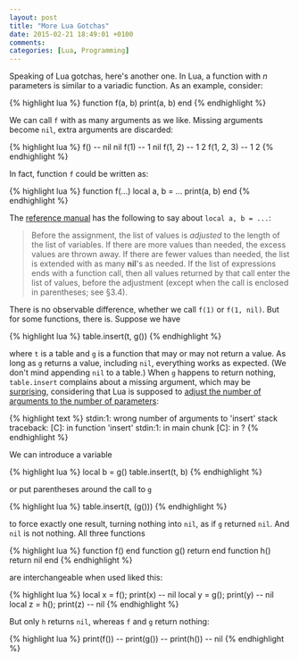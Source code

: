 ```yaml
---
layout: post
title: "More Lua Gotchas"
date: 2015-02-21 18:49:01 +0100
comments:
categories: [Lua, Programming]
---
```


Speaking of Lua gotchas, here's another one. In Lua, a function with *n*
parameters is similar to a variadic function. As an example, consider:

<!--more-->

{% highlight lua %}
function f(a, b)
	print(a, b)
end
{% endhighlight %}

We can call `f` with as many arguments as we like. Missing arguments become
`nil`, extra arguments are discarded:

{% highlight lua %}
f()        -- nil nil
f(1)       -- 1   nil
f(1, 2)    -- 1   2
f(1, 2, 3) -- 1   2
{% endhighlight %}

In fact, function `f` could be written as:

{% highlight lua %}
function f(...)
	local a, b = ...
	print(a, b)
end
{% endhighlight %}

The [reference manual][1] has the following to say about `local a, b = ...`:

<blockquote>Before the assignment, the list of values is <i>adjusted</i> to
the length of the list of variables. If there are more values than needed, the
excess values are thrown away. If there are fewer values than needed, the list
is extended with as many <b>nil</b>'s as needed. If the list of expressions
ends with a function call, then all values returned by that call enter the
list of values, before the adjustment (except when the call is enclosed in
parentheses; see §3.4).</blockquote>

There is no observable difference, whether we call `f(1)` or `f(1, nil)`. But
for some functions, there is. Suppose we have

{% highlight lua %}
table.insert(t, g())
{% endhighlight %}

where `t` is a table and `g` is a function that may or may not return a value.
As long as `g` returns a value, including `nil`, everything works as expected.
(We don't mind appending `nil` to a table.)  When `g` happens to return
nothing, `table.insert` complains about a missing argument, which may be
[surprising][2], considering that Lua is supposed to [adjust the number of
arguments to the number of parameters][3]:

{% highlight text %}
stdin:1: wrong number of arguments to 'insert'
stack traceback:
	[C]: in function 'insert'
	stdin:1: in main chunk
	[C]: in ?
{% endhighlight %}

We can introduce a variable

{% highlight lua %}
local b = g()
table.insert(t, b)
{% endhighlight %}

or put parentheses around the call to `g`

{% highlight lua %}
table.insert(t, (g()))
{% endhighlight %}

to force exactly one result, turning nothing into `nil`, as if `g` returned
`nil`. And `nil` is not nothing. All three functions

{% highlight lua %}
function f() end
function g() return end
function h() return nil end
{% endhighlight %}

are interchangeable when used liked this:

{% highlight lua %}
local x = f(); print(x) -- nil
local y = g(); print(y) -- nil
local z = h(); print(z) -- nil
{% endhighlight %}

But only `h` returns `nil`, whereas `f` and `g` return nothing:

{% highlight lua %}
print(f()) --
print(g()) --
print(h()) -- nil
{% endhighlight %}

<!--References-->

[1]: http://www.lua.org/manual/5.2/manual.html#3.3.3
[2]: http://lua-users.org/lists/lua-l/2011-02/msg01444.html
[3]: http://www.lua.org/pil/5.html

